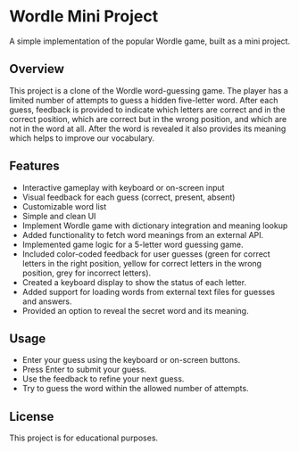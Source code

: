 # Wordle Mini Project

A simple implementation of the popular Wordle game, built as a mini project.

## Overview

This project is a clone of the Wordle word-guessing game. The player has a limited number of attempts to guess a hidden five-letter word. After each guess, feedback is provided to indicate which letters are correct and in the correct position, which are correct but in the wrong position, and which are not in the word at all.
After the word is revealed it also provides its meaning which helps to improve our vocabulary.

## Features

- Interactive gameplay with keyboard or on-screen input
- Visual feedback for each guess (correct, present, absent)
- Customizable word list
- Simple and clean UI
- Implement Wordle game with dictionary integration and meaning lookup
- Added functionality to fetch word meanings from an external API.
- Implemented game logic for a 5-letter word guessing game.
- Included color-coded feedback for user guesses (green for correct letters in the right position, yellow for correct letters in the wrong position, grey for incorrect letters).
- Created a keyboard display to show the status of each letter.
- Added support for loading words from external text files for guesses and answers.
- Provided an option to reveal the secret word and its meaning.

## Usage

- Enter your guess using the keyboard or on-screen buttons.
- Press Enter to submit your guess.
- Use the feedback to refine your next guess.
- Try to guess the word within the allowed number of attempts.

## License

This project is for educational purposes.

